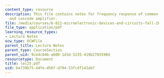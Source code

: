 ```yaml
---
content_type: resource
description: This file contains notes for frequency response of common-drain amplifier,
  and cascode amplifier.
file: /media/courses/6-012-microelectronic-devices-and-circuits-fall-2005/be739b7544fed56fd70453fcdf142ab7_lec25.pdf
file_type: application/pdf
learning_resource_types:
- Lecture Notes
ocw_type: OCWFile
parent_title: Lecture Notes
parent_type: CourseSection
parent_uid: 9ce4c04b-a600-1d3d-5235-419b2783590d
resourcetype: Document
title: lec25.pdf
uid: be739b75-44fe-d56f-d704-53fcdf142ab7
---
```

